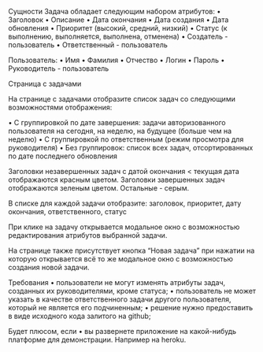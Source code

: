 
Сущности
Задача обладает следующим набором атрибутов:
• Заголовок
• Описание
• Дата окончания
• Дата создания
• Дата обновления
• Приоритет (высокий, средний, низкий)
• Статус (к выполнению, выполняется, выполнена, отменена)
• Создатель - пользователь
• Ответственный - пользователь


Пользователь:
• Имя
• Фамилия
• Отчество
• Логин
• Пароль
• Руководитель - пользователь



Страница с задачами

На странице с задачами отобразите список задач со следующими возможностями отображения:

  • С группировкой по дате завершения: задачи авторизованного пользователя на сегодня, 
  на неделю, на будущее (больше чем на неделю)
  • С группировкой по ответственным (режим просмотра для руководителя)
  • Без группировок: список всех задач, отсортированных по дате последнего обновления

Заголовки незавершенных задач с датой окончания < текущая дата отображаются красным цветом.
Заголовки завершенных задач отображаются зеленым цветом. Остальные - серым.

В списке для каждой задачи отобразите: заголовок, приоритет, дату окончания, 
ответственного, статус

При клике на задачу открывается модальное окно с возможностью редактирования атрибутов 
выбранной задачи.

На странице также присутствует кнопка “Новая задача” при нажатии на которую 
открывается всё то же модальное окно с возможностью создания новой задачи.

Требования
• пользователи не могут изменять атрибуты задач, созданных их руководителями, кроме статуса;
• пользователь не может указать в качестве ответственного задачи другого пользователя, который не является его подчиненным;
• решение нужно предоставить в виде исходного кода залитого на github;

Будет плюсом, если
• вы развернете приложение на какой-нибудь платформе для демонстрации. Например на heroku.